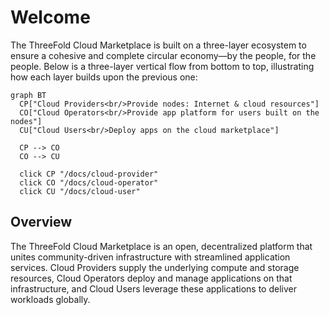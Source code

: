 # Welcome

The ThreeFold Cloud Marketplace is built on a three-layer ecosystem to ensure a cohesive and complete circular economy—by the people, for the people. Below is a three-layer vertical flow from bottom to top, illustrating how each layer builds upon the previous one:

```mermaid
graph BT
  CP["Cloud Providers<br/>Provide nodes: Internet & cloud resources"]
  CO["Cloud Operators<br/>Provide app platform for users built on the nodes"]
  CU["Cloud Users<br/>Deploy apps on the cloud marketplace"]

  CP --> CO
  CO --> CU

  click CP "/docs/cloud-provider"
  click CO "/docs/cloud-operator"
  click CU "/docs/cloud-user"
```

## Overview

The ThreeFold Cloud Marketplace is an open, decentralized platform that unites community-driven infrastructure with streamlined application services. Cloud Providers supply the underlying compute and storage resources, Cloud Operators deploy and manage applications on that infrastructure, and Cloud Users leverage these applications to deliver workloads globally.